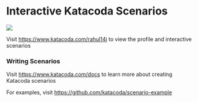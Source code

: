 # Interactive Katacoda Scenarios

[![](http://shields.katacoda.com/katacoda/rahul14i/count.svg)](https://www.katacoda.com/rahul14i "Get your profile on Katacoda.com")

Visit https://www.katacoda.com/rahul14i to view the profile and interactive scenarios

### Writing Scenarios
Visit https://www.katacoda.com/docs to learn more about creating Katacoda scenarios

For examples, visit https://github.com/katacoda/scenario-example
